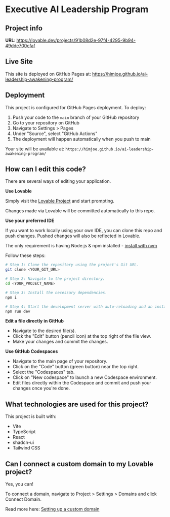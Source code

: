 # Executive AI Leadership Program

## Project info

**URL**: https://lovable.dev/projects/91b08d2e-97f4-4295-9b94-49dde700cfaf

## Live Site

This site is deployed on GitHub Pages at: https://himjoe.github.io/ai-leadership-awakening-program/

## Deployment

This project is configured for GitHub Pages deployment. To deploy:

1. Push your code to the `main` branch of your GitHub repository
2. Go to your repository on GitHub
3. Navigate to Settings > Pages
4. Under "Source", select "GitHub Actions"
5. The deployment will happen automatically when you push to main

Your site will be available at: `https://himjoe.github.io/ai-leadership-awakening-program/`

## How can I edit this code?

There are several ways of editing your application.

**Use Lovable**

Simply visit the [Lovable Project](https://lovable.dev/projects/91b08d2e-97f4-4295-9b94-49dde700cfaf) and start prompting.

Changes made via Lovable will be committed automatically to this repo.

**Use your preferred IDE**

If you want to work locally using your own IDE, you can clone this repo and push changes. Pushed changes will also be reflected in Lovable.

The only requirement is having Node.js & npm installed - [install with nvm](https://github.com/nvm-sh/nvm#installing-and-updating)

Follow these steps:

```sh
# Step 1: Clone the repository using the project's Git URL.
git clone <YOUR_GIT_URL>

# Step 2: Navigate to the project directory.
cd <YOUR_PROJECT_NAME>

# Step 3: Install the necessary dependencies.
npm i

# Step 4: Start the development server with auto-reloading and an instant preview.
npm run dev
```

**Edit a file directly in GitHub**

- Navigate to the desired file(s).
- Click the "Edit" button (pencil icon) at the top right of the file view.
- Make your changes and commit the changes.

**Use GitHub Codespaces**

- Navigate to the main page of your repository.
- Click on the "Code" button (green button) near the top right.
- Select the "Codespaces" tab.
- Click on "New codespace" to launch a new Codespace environment.
- Edit files directly within the Codespace and commit and push your changes once you're done.

## What technologies are used for this project?

This project is built with:

- Vite
- TypeScript
- React
- shadcn-ui
- Tailwind CSS

## Can I connect a custom domain to my Lovable project?

Yes, you can!

To connect a domain, navigate to Project > Settings > Domains and click Connect Domain.

Read more here: [Setting up a custom domain](https://docs.lovable.dev/tips-tricks/custom-domain#step-by-step-guide)
